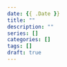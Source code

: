 ```yaml
--- 
date: {{ .Date }}
title: ""
description: ""
series: []
categories: []
tags: []
draft: true
---
```

